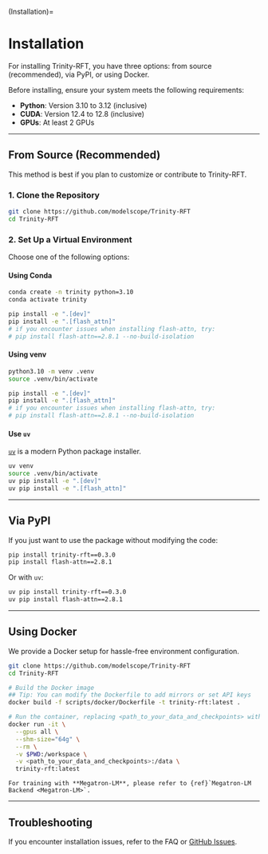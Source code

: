 (Installation)=
# Installation

For installing Trinity-RFT, you have three options: from source (recommended), via PyPI, or using Docker.

Before installing, ensure your system meets the following requirements:

- **Python**: Version 3.10 to 3.12 (inclusive)
- **CUDA**: Version 12.4 to 12.8 (inclusive)
- **GPUs**: At least 2 GPUs

---

## From Source (Recommended)

This method is best if you plan to customize or contribute to Trinity-RFT.

### 1. Clone the Repository

```bash
git clone https://github.com/modelscope/Trinity-RFT
cd Trinity-RFT
```

### 2. Set Up a Virtual Environment

Choose one of the following options:

#### Using Conda

```bash
conda create -n trinity python=3.10
conda activate trinity

pip install -e ".[dev]"
pip install -e ".[flash_attn]"
# if you encounter issues when installing flash-attn, try:
# pip install flash-attn==2.8.1 --no-build-isolation
```

#### Using venv

```bash
python3.10 -m venv .venv
source .venv/bin/activate

pip install -e ".[dev]"
pip install -e ".[flash_attn]"
# if you encounter issues when installing flash-attn, try:
# pip install flash-attn==2.8.1 --no-build-isolation
```

#### Use `uv`

[`uv`](https://github.com/astral-sh/uv) is a modern Python package installer.

```bash
uv venv
source .venv/bin/activate
uv pip install -e ".[dev]"
uv pip install -e ".[flash_attn]"
```

---

## Via PyPI

If you just want to use the package without modifying the code:

```bash
pip install trinity-rft==0.3.0
pip install flash-attn==2.8.1
```

Or with `uv`:

```bash
uv pip install trinity-rft==0.3.0
uv pip install flash-attn==2.8.1
```

---

## Using Docker

We provide a Docker setup for hassle-free environment configuration.

```bash
git clone https://github.com/modelscope/Trinity-RFT
cd Trinity-RFT

# Build the Docker image
## Tip: You can modify the Dockerfile to add mirrors or set API keys
docker build -f scripts/docker/Dockerfile -t trinity-rft:latest .

# Run the container, replacing <path_to_your_data_and_checkpoints> with your actual path
docker run -it \
  --gpus all \
  --shm-size="64g" \
  --rm \
  -v $PWD:/workspace \
  -v <path_to_your_data_and_checkpoints>:/data \
  trinity-rft:latest
```

```{note}
For training with **Megatron-LM**, please refer to {ref}`Megatron-LM Backend <Megatron-LM>`.
```

---

## Troubleshooting

If you encounter installation issues, refer to the FAQ or [GitHub Issues](https://github.com/modelscope/Trinity-RFT/issues).
